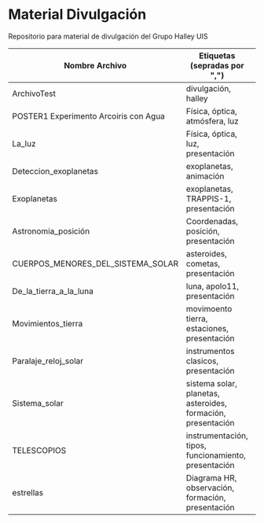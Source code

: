# Material Divulgación
Repositorio para material de divulgación del Grupo Halley UIS

| Nombre Archivo |  Etiquetas (sepradas por ",")           | URL  |
| -------------  | ------------ | ----- |
| ArchivoTest    | divulgación, halley | [Enlace](https://github.com/halleyUIS/materialDivulgacion) |
| POSTER1 Experimento Arcoiris con Agua    | Física, óptica, atmósfera, luz | [Enlace](https://github.com/halleyUIS/materialDivulgacion/blob/master/infografias/POSTER1.pdf) |
| La_luz    | Física, óptica, luz, presentación | [Enlace](https://github.com/halleyUIS/materialDivulgacion/blob/master/presentaciones/La_luz.pdf) |
| Deteccion_exoplanetas | exoplanetas, animación | [Enlace](https://exoplanets.nasa.gov/alien-worlds/ways-to-find-a-planet/)|
| Exoplanetas | exoplanetas, TRAPPIS-1, presentación | [Enlace](https://exoplanets.nasa.gov/alien-worlds/ways-to-find-a-planet/)|
| Astronomia_posición | Coordenadas, posición, presentación | [Enlace](https://github.com/halleyUIS/materialDivulgacion/tree/master/presentaciones/Astronomia_posición.pdf)|
| CUERPOS_MENORES_DEL_SISTEMA_SOLAR | asteroides, cometas, presentación| [Enlace](https://github.com/halleyUIS/materialDivulgacion/blob/master/presentaciones/CUERPOS_MENORES_DEL_SISTEMA_SOLAR.pdf)|
| De_la_tierra_a_la_luna | luna, apolo11, presentación | [Enlace](https://github.com/halleyUIS/materialDivulgacion/blob/master/presentaciones/De_la_tierra_a_la_luna.pdf)|
| Movimientos_tierra | movimoento tierra, estaciones, presentación | [Enlace](https://github.com/halleyUIS/materialDivulgacion/blob/master/presentaciones/Movimientos_tierra.pdf)|
| Paralaje_reloj_solar | instrumentos clasicos, presentación| [Enlace](https://github.com/halleyUIS/materialDivulgacion/blob/master/presentaciones/Paralaje_reloj_solar.pdf)|
| Sistema_solar | sistema solar, planetas, asteroides, formación, presentación | [Enlace](https://github.com/halleyUIS/materialDivulgacion/blob/master/presentaciones/Sistema_solar.pdf)|
| TELESCOPIOS | instrumentación, tipos, funcionamiento, presentación | [Enlace](https://github.com/halleyUIS/materialDivulgacion/blob/master/presentaciones/TELESCOPIOS.pdf)|
| estrellas | Diagrama HR, observación, formación, presentación | [Enlace](https://github.com/halleyUIS/materialDivulgacion/blob/master/presentaciones/estrellas.pdf)|

